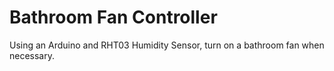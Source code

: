 # Bathroom Fan Controller

Using an Arduino and RHT03 Humidity Sensor, turn on a bathroom fan when necessary.